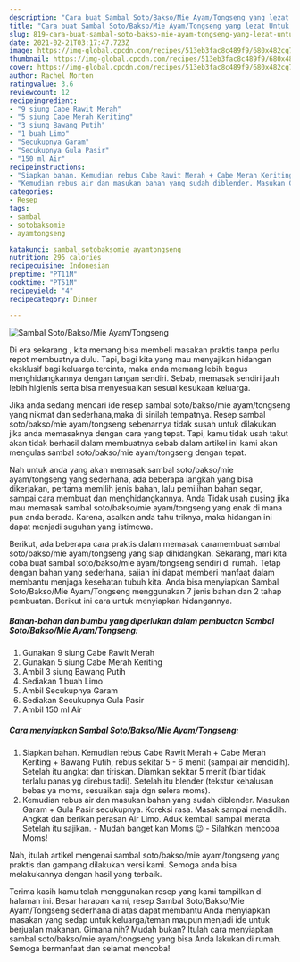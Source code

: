 ```yaml
---
description: "Cara buat Sambal Soto/Bakso/Mie Ayam/Tongseng yang lezat Untuk Jualan"
title: "Cara buat Sambal Soto/Bakso/Mie Ayam/Tongseng yang lezat Untuk Jualan"
slug: 819-cara-buat-sambal-soto-bakso-mie-ayam-tongseng-yang-lezat-untuk-jualan
date: 2021-02-21T03:17:47.723Z
image: https://img-global.cpcdn.com/recipes/513eb3fac8c489f9/680x482cq70/sambal-sotobaksomie-ayamtongseng-foto-resep-utama.jpg
thumbnail: https://img-global.cpcdn.com/recipes/513eb3fac8c489f9/680x482cq70/sambal-sotobaksomie-ayamtongseng-foto-resep-utama.jpg
cover: https://img-global.cpcdn.com/recipes/513eb3fac8c489f9/680x482cq70/sambal-sotobaksomie-ayamtongseng-foto-resep-utama.jpg
author: Rachel Morton
ratingvalue: 3.6
reviewcount: 12
recipeingredient:
- "9 siung Cabe Rawit Merah"
- "5 siung Cabe Merah Keriting"
- "3 siung Bawang Putih"
- "1 buah Limo"
- "Secukupnya Garam"
- "Secukupnya Gula Pasir"
- "150 ml Air"
recipeinstructions:
- "Siapkan bahan. Kemudian rebus Cabe Rawit Merah + Cabe Merah Keriting + Bawang Putih, rebus sekitar 5 - 6 menit (sampai air mendidih). Setelah itu angkat dan tiriskan. Diamkan sekitar 5 menit (biar tidak terlalu panas yg direbus tadi). Setelah itu blender (tekstur kehalusan bebas ya moms, sesuaikan saja dgn selera moms)."
- "Kemudian rebus air dan masukan bahan yang sudah diblender. Masukan Garam + Gula Pasir secukupnya. Koreksi rasa. Masak sampai mendidih. Angkat dan berikan perasan Air Limo. Aduk kembali sampai merata. Setelah itu sajikan. Mudah banget kan Moms 😉 Silahkan mencoba Moms!"
categories:
- Resep
tags:
- sambal
- sotobaksomie
- ayamtongseng

katakunci: sambal sotobaksomie ayamtongseng 
nutrition: 295 calories
recipecuisine: Indonesian
preptime: "PT11M"
cooktime: "PT51M"
recipeyield: "4"
recipecategory: Dinner

---
```



![Sambal Soto/Bakso/Mie Ayam/Tongseng](https://img-global.cpcdn.com/recipes/513eb3fac8c489f9/680x482cq70/sambal-sotobaksomie-ayamtongseng-foto-resep-utama.jpg)

Di era  sekarang , kita memang bisa membeli masakan praktis tanpa perlu repot membuatnya dulu. Tapi, bagi kita yang mau menyajikan hidangan eksklusif bagi keluarga tercinta, maka anda memang lebih bagus menghidangkannya dengan tangan sendiri. Sebab, memasak sendiri jauh lebih higienis serta bisa menyesuaikan sesuai kesukaan keluarga.

Jika anda sedang mencari ide resep sambal soto/bakso/mie ayam/tongseng yang nikmat dan sederhana,maka di sinilah tempatnya. Resep sambal soto/bakso/mie ayam/tongseng  sebenarnya tidak susah untuk dilakukan jika anda memasaknya dengan cara yang tepat. Tapi, kamu tidak usah takut akan tidak berhasil dalam membuatnya 
sebab dalam artikel ini kami akan mengulas sambal soto/bakso/mie ayam/tongseng dengan tepat.  



Nah untuk anda yang akan memasak sambal soto/bakso/mie ayam/tongseng yang sederhana, ada beberapa langkah yang bisa dikerjakan, pertama memilih jenis bahan, lalu pemilihan bahan segar, sampai cara membuat dan menghidangkannya. Anda Tidak usah pusing jika mau memasak sambal soto/bakso/mie ayam/tongseng yang enak di mana pun anda berada. Karena, asalkan anda  tahu triknya, maka hidangan ini dapat menjadi suguhan yang istimewa.

Berikut, ada beberapa cara praktis  dalam memasak caramembuat sambal soto/bakso/mie ayam/tongseng yang siap dihidangkan. Sekarang, mari kita coba buat sambal soto/bakso/mie ayam/tongseng sendiri di rumah. Tetap dengan bahan yang sederhana, sajian ini dapat memberi manfaat dalam membantu menjaga kesehatan tubuh kita. Anda bisa menyiapkan Sambal Soto/Bakso/Mie Ayam/Tongseng menggunakan 7 jenis bahan dan 2 tahap pembuatan. Berikut ini cara untuk menyiapkan hidangannya.

<!--inarticleads1-->

##### Bahan-bahan dan bumbu yang diperlukan dalam pembuatan Sambal Soto/Bakso/Mie Ayam/Tongseng:

1. Gunakan 9 siung Cabe Rawit Merah
1. Gunakan 5 siung Cabe Merah Keriting
1. Ambil 3 siung Bawang Putih
1. Sediakan 1 buah Limo
1. Ambil Secukupnya Garam
1. Sediakan Secukupnya Gula Pasir
1. Ambil 150 ml Air




<!--inarticleads2-->

##### Cara menyiapkan Sambal Soto/Bakso/Mie Ayam/Tongseng:

1. Siapkan bahan. Kemudian rebus Cabe Rawit Merah + Cabe Merah Keriting + Bawang Putih, rebus sekitar 5 - 6 menit (sampai air mendidih). Setelah itu angkat dan tiriskan. Diamkan sekitar 5 menit (biar tidak terlalu panas yg direbus tadi). Setelah itu blender (tekstur kehalusan bebas ya moms, sesuaikan saja dgn selera moms).
1. Kemudian rebus air dan masukan bahan yang sudah diblender. Masukan Garam + Gula Pasir secukupnya. Koreksi rasa. Masak sampai mendidih. Angkat dan berikan perasan Air Limo. Aduk kembali sampai merata. Setelah itu sajikan. - Mudah banget kan Moms 😉 - Silahkan mencoba Moms!




Nah, itulah artikel mengenai  sambal soto/bakso/mie ayam/tongseng  yang praktis dan gampang dilakukan versi kami. Semoga anda bisa melakukannya dengan hasil yang terbaik. 

Terima kasih kamu telah menggunakan resep yang kami tampilkan di halaman ini. Besar harapan kami, resep  Sambal Soto/Bakso/Mie Ayam/Tongseng sederhana di atas dapat membantu Anda menyiapkan masakan yang sedap untuk keluarga/teman maupun menjadi ide untuk berjualan makanan. Gimana nih? Mudah bukan? Itulah cara menyiapkan sambal soto/bakso/mie ayam/tongseng yang bisa Anda lakukan di rumah. Semoga bermanfaat dan selamat mencoba!

